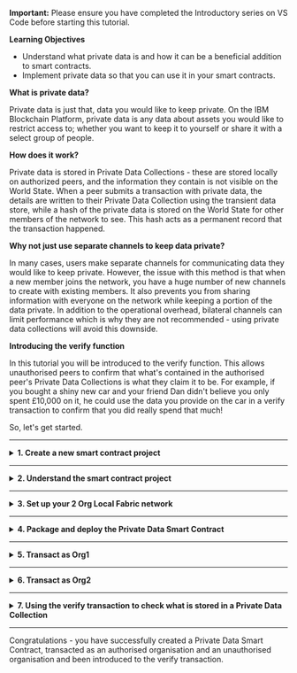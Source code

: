 **Important:** Please ensure you have completed the Introductory series on VS Code before starting this tutorial.

**Learning Objectives**

- Understand what private data is and how it can be a beneficial addition to smart contracts.
- Implement private data so that you can use it in your smart contracts.

**What is private data?**

Private data is just that, data you would like to keep private. On the IBM Blockchain Platform, private data is any data about assets you would like to restrict access to; whether you want to keep it to yourself or share it with a select group of people.

**How does it work?**

Private data is stored in Private Data Collections - these are stored locally on authorized peers, and the information they contain is not visible on the World State. When a peer submits a transaction with private data, the details are written to their Private Data Collection using the transient data store, while a hash of the private data is stored on the World State for other members of the network to see. This hash acts as a permanent record that the transaction happened.

**Why not just use separate channels to keep data private?**

In many cases, users make separate channels for communicating data they would like to keep private. However, the issue with this method is that when a new member joins the network, you have a huge number of new channels to create with existing members. It also prevents you from sharing information with everyone on the network while keeping a portion of the data private. In addition to the operational overhead, bilateral channels can limit performance which is why they are not recommended - using private data collections will avoid this downside.

**Introducing the verify function**

In this tutorial you will be introduced to the verify function. This allows unauthorised peers to confirm that what's contained in the authorised peer's Private Data Collections is what they claim it to be. For example, if you bought a shiny new car and your friend Dan didn't believe you only spent £10,000 on it, he could use the data you provide on the car in a verify transaction to confirm that you did really spend that much!

So, let's get started.

---

<details>
<summary><b>1. Create a new smart contract project</b></summary>

Private Data Smart Contracts are available in TypeScript, Java and JavaScript, this tutorial will use TypeScript. The steps for this are very similar to those in Tutorial 1 of the Introductory Series, but here we will be choosing the Private Data Smart Contract.

> Commands can be executed from the Command Palette (`Ctrl+Shift+P` for Windows, `Cmd+Shift+P` for MacOS). For this extension, all commands start with `IBM Blockchain Platform:`. Throughout this tutorial, there will be side notes prompting you when an interaction can be done using the Command Palette.

1. Navigate to the __IBM Blockchain Platform__ window by selecting the corresponding icon from the icon panel on the left.

2. Hover over the `SMART CONTRACTS` panel, click the `...` menu, and select the `Create New Project` option from the dropdown.

    > Command Palette alternative: Create New Project

3. As this is a tutorial on private data, we will be using the `Private Data Contract`, so select this option.

4. Choose a smart contract language. As previously stated, this tutorial will use `TypeScript`, but feel free to choose `Java` or `JavaScript` if you would prefer to work with that.

5. The next option is whether you would like to name your private asset in the generated contract. The default is `MyPrivateAsset`, but feel free to name your asset whatever you want. However, we recommend sticking with `MyPrivateAsset` for this tutorial.

    > Pro Tip: If you decided to change the name of your asset, remember to swap `MyPrivateAsset` for your new name in future steps.

6. Choose a location to save the project. Click `Browse`, then
`New Folder` and name the project what you want e.g. `privateContract`. Make sure you avoid using spaces when you name the folder.

7. Click `Create`, select the new folder you created and click `Save`.

8. Finally, select `Add to workspace` from the options listed.

There will now be a skeleton contract in your desired language, containing your private asset. You can view your new contract by navigating to the Explorer view (the document looking icon in the left-hand icon bar), and opening `src/my-private-asset-contract.ts`.

Congratulations, you've created a Private Data Smart Contract!
</details>

---

<details><summary><b>2. Understand the smart contract project</b></summary>

The generated private data smart contract contains all the same functions as a regular contract but features an added verify transaction. In this optional step, we'll take a look at the differences between transactions on the `Default Smart Contract` and the `Private Data Contract`, focusing on the new transaction – `verifyPrivateAsset()`.

The main CRUD (`create`, `read`, `update` and `delete`) functions along with the `Exists` function do exactly as their names suggest.

In a `Default Smart Contract`, the functions appear as `createAsset()` or `deleteAsset()`. But in a Private Data Contract, they appear as;

`createMyPrivateAsset()`

`readMyPrivateAsset()`

`updateMyPrivateAsset()`

`deleteMyPrivateAsset()`

`privateMyAssetExists()`

The functions are discussed at length in the Introductory Series, so we recommend going and having a look at Step 2: Understand the smart contract (optional) in Tutorial 1: Local Smart Contract Development, if you feel like you need to refresh your memory on what these transactions do. However, there are a couple of small differences between how some of these transactions work on the `Default Smart Contract` and the `Private Data Contract` you have created.

Unlike the `create` and `update` transactions in the `Default Smart Contract`, the `create` and `update` transactions in the `Private Data Contract` make use of transient data, which you would provide when you submit one of these transactions. Transient data is temporary and local to a peer, so it is perfect for passing private data into a transaction. These features mean that any information provided as transient data will not be recorded on the public ledger.

The `verifyMyPrivateAsset` transaction can be used to verify if a given set of private data exists.

    @Transactions(false)

    public async verifyMyPrivateAsset(ctx: Context, myPrivateAssetId:   string, objectToVerify: MyPrivateAsset): Promise<boolean>

This transaction requires three arguments – `mspid`, `myPrivateAssetId` and the `objectToVerify` (made up of a key/value pair). The `mspid` is the ID of the organization that you want to verify against, for example if Bob wants to verify Alice's data then he would input Alice's MSPID. The `myPrivateAssetId` is simply the key that was used when saving the private data (supplied when passing in transient data) to the Private Data Collection. The object key and value will appear in the format `{"key":value"}`. For example, if Alice stores some private data `{"myPrivateValue":"50"}` in her Private Data Collection, identifiable by the MSPID `AliceOrg1MSP`, which only she has access to but wants to prove to Bob that it exists, Bob would use the verify transaction to confirm whether Alice is telling the truth or not. Bob can now submit the `verifyPrivateAsset()` transaction with the arguments: `mspid` Alice's is `AliceOrg1MSP`, `asset ID` which is on the public ledger as `myPrivateAssetID` and the object `{"myPrivateValue":"50"}`. If Alice provided the correct data, the transaction should return true as the hash provided matches the hash stored on the public ledger. We will look at this in more detail later.

Notice the lines that start with `@Transaction()`. These come before each function in the generated `Private Data Contract` and they define the preceding transaction to be a callable transaction function. `@Transaction()` takes a boolean parameter where `true` indicates that the function is intended to be called using  `submit` and `false` indicates that the function is intended to be called using `evaluate`, with the default being set to true. The differences between `@Transaction()` and `@Transaction(false)` is especially important when it comes to the `readMyPrivateAsset()` transaction. A `Submit transaction` MUST NOT be performed on the `readMyPrivateAsset()`transaction. Doing so would result in the returned private data being submitted to the public ledger.

At the top of the `Private Data Contract` you'll see the function `getCollectionName`, a helper function that returns the `collectionName` that is required when transacting with a private contract. It is currently implemented to utilize the implicit collection that is created when you create a Local Fabric network through the extension. Implicit collections are a v2.0 Hyperledger feature, find out more about them [on the official Hyperledger Fabric docs](https://hyperledger-fabric.readthedocs.io/en/release-2.2/private-data-arch.html#referencing-implicit-collections-from-chaincode).

It is also worth having a look at the collections.json file at the root of the file directory for your project. Collections.json is the file that defines information such as who can persist data, how long private data is stored in a private database and the number of peers required for disseminating data – as well as how many it can be distributed to. The file currently contains only an empty array as we'll be using implicit collections in this tutorial, when you want to stop using implicit collections there is an example collections.json [on the official Hyperledger Fabric docs](https://hyperledger-fabric.readthedocs.io/en/release-2.2/private-data-arch.html#private-data-collection-definition).
</details>

---

<details>
<summary><b>3. Set up your 2 Org Local Fabric network</b></summary>

In this step, we will take you through the steps of creating a 2 org network. However, if you already have a 2 org network set up, feel free to use that instead.

> Note: If you use your own network, add it as a collection in the collections.json file once the contract has been generated.

1. Hover over the `FABRIC ENVIRONMENTS` panel on the left hand side of the screen and select the +.
2. You will then be asked to `Select a method to add an environment`. Choose the `Create new from template` option.
3. From the list of network configuration options, choose the `2 Org template (2 CAs, 2 peers, 1 channel)`.
4. Give your network a name e.g. `newNetwork`. Whatever you find easy to identify!
5. Select `V2_0 (Recommended)` as the channel capability. Then press `enter` which will trigger your network runtime to start.

After a few minutes, you will have your 2 org network ready to use your new Private Data Smart Contract on!

This step also creates the implicit collections described in the previous step. As this is a 2 org network, 2 collections will be created. They will be created as `_implicit_org_Org1MSP` and `_implicit_org_Org2MSP` where `Org1MSP` and `Org2MSP` is the MSPID used to specify the organisation. Your MSPIDs for a network are found in the "Organizations" menu in the "Fabric Environments" panel.

</details>

---

<details>
<summary><b>4. Package and deploy the Private Data Smart Contract</b></summary>

We will now package and deploy our smart contract into the local environment. The VS Code extension has a simplified version of the process to deploy a smart contract..

> <br>
   > <b>Want to know more?</b><br>For more about smart contract packages (chaincode) and the lifecycle, check out the <a href="https://hyperledger-fabric.readthedocs.io/en/latest/chaincode_lifecycle.html">Hyperledger Fabric documentation</a>.
   > <br>&nbsp;

<br/>

**Steps to package and deploy a Private Data Smart Contract:**
*For more information on packaging and deploying a contract, view tutorial 3 of the basic tutorials series.*
1. Move the mouse over the title bar of the Smart Contracts view, click the "..." that appears and select "Package Open Project".
2. Select "tar.gz (V2 channel capabilities)" to deploy this contract in future to a channel with V2 channel capabilities. The Smart Contracts view will be updated to show the new package.
3. In the Fabric Environments view, click "mychannel" -> "+ Deploy smart contract".
4. In the Deploy Smart Contract form, select "privateContract@0.0.1" from the drop down list, and click 'Next'.
5. In step 2 of the form, default values for Definition name and version are provided and don't enter anything for Endorsement policy or Collections configuration as we will be using the preset implicit collections to demonstrate private contracts. Then click 'Next' to move to Step 3 of the deploy. - *For TypeScript smart contracts, both the name and version are taken from the <i>package.json</i> file in the root of the smart contract project.*
6. In step 3 of the form, the automated steps of the deploy are sumarized, click 'Deploy' to start the deployment.

Deployment may take a few minutes to complete.

When deployment has completed you will see the new smart contract listed under "mychannel" in the Fabric Environments view.

> Command Palette alternative: Deploy Smart Contract
</details>

---

<details>
<summary><b>5. Transact as Org1</b></summary>

In this step we will interact with the network as Org1 through a series of transactions. Providing the previous instructions have been followed correctly, all transactions should be successful as Org1 has access to the implicit Private Data Collection that is automatically created (`_implicit_org_1OrgMSP`).

> **Note:** When following the instructions below, do the following if you wish to use the command palette, otherwise ignore this and just follow the instructions below this note.
> 1. You will be asked to choose a gateway to connect with, select your new network, so `newNetwork > Org1`, if that's what you called it.
> 2. Choose your private data smart contract from the list of smart contracts. From here, the flow is the same as stated per instruction.


Let's start transacting!

1. Connect to `Org1`. To do this, select `newNetwork > Org1 Gateway` under the `FABRIC GATEWAYS`. Your Smart Contract should now be seen under `Channels > myChannel` in `FABRIC GATEWAYS`; if you select your smart contract then all the available transactions you can submit and evaluate will be there.

> Note: The extension will ask you to select a peer-targeting policy for this transaction after you've specified the transient data. We will use the default option for every transaction we submit. This is only mentioned in the following step so you are able to see where it fits in, but make sure you select default for every transaction.

2. Let's start off by creating an asset. Left click `createMyPrivateAsset` to open the Transaction View. We'll be using Manual Input so leave that selected and you should see `createMyPrivateAsset` as the preselected Transaction name. The Transaction Arguments should be prefilled with an object containing only `"myPrivateAssetId": ""`, enter as the value of this object `"001"`– this is the `assetID`. Then enter in the Transient data `{"privateValue":"150"}` – this is the private data, it states that the private value for asset 001, is 150. Leave the "Target specific peer (optional)" as it's default. Finally, select "Submit transaction". If your transaction was successful then the Transaction output box should show `No value returned from createMyPrivateAsset`.

3. To check that the private data was stored, we will now evaluate `readMyPrivateAsset` transaction. Using the Transaction View, select `readMyPrivateAsset` from the Transaction name dropdown menu. The Transaction arguments should be prefilled but if not enter `"001"` as the value again as in the previous step. Do not enter in any transient data, in the case that it is prefilled, clear it. Finally, select "Evaluate transaction". If your transaction was successful then the Transaction output box should show `Returned value from readMyPrivateAsset: {"privateValue": "150"}`.

4. Now try submitting an `updateMyPrivateAsset` transaction to update some information about the asset. Using the Transaction View, select `updateMyPrivateAsset` from the Transaction name dropdown menu. The Transaction arguments should be prefilled but if not enter `"001"` as the value again as in the previous step. Then enter in the Transient data `{"privateValue":"125"}`, this will change the private value to be 125. Finally, select "Submit transaction". If your transaction was successful then the Transaction output box should show `No value returned from updateMyPrivateAsset`.

Feel free to submit more transactions with the private asset; but the point is that Org1 has complete control over the asset and can see/change anything about said asset. Now let's see what happens when we connect to the network as Org2 and try to interact with the asset.

</details>

---

<details>
<summary><b>6. Transact as Org2</b></summary>

In this step we will interact with the network as Org2 through a series of transactions. Providing the previous instructions have been followed correctly, attempting to read the asset with ID `001` will not return anything as nothing with that ID has been written to the collection that Org2 is using. Using `verifyMyPrivateAsset` we'll be able to see that Org2 can verify that an asset with ID `001` exists in Org1.

1. Before connecting to the Org2 gateway, disconnect from Org1 by clicking the `disconnect` button on the top right of the gateways panel.

2. Connect to Org2 the same way you connected to Org1 previously. Select `newNetwork > Org2 Gateway` under `FABRIC GATEWAYS`. Now navigate to the list of available transactions for Org2 under `FABRIC GATEWAYS > Channels > mychannel > privateContract@0.0.1`. This list of transactions will be the same as for Org1.

3. Org2 is using a different implicit connection to Org1 and cannot see that Org1 has created an asset with the asset ID of 001. So let's see what happens when Org2 tries to read the transaction. As in step 5.3, left click the `readMyPrivateAsset` transaction to open the Transaction View. Enter `"001"` as the value for the prefilled object in the Transaction argument box and no transient data. Finally, select "Evaluate transaction". This will throw an error into your notifications and the Transaction output should show `Error evaluating transaction: error in simulation: transaction returned with failure: Error: The asset my private asset 001 does not exist`.

4. What if Org2 wanted to create their own private asset? As in step 5.2, submit a `createMyPrivateAsset` transaction. We could use 001 as the assetID (used when Org1 created their asset) but to easily distinguish between assets created by Org1 and Org2, let's use 002. Enter `"002"` for the assetID. Enter `{"privateValue":"150"}` as the transient data, and leave the Target specific peer selection as default. Finally, select "Submit transaction". If your transaction was successful then the Transaction output box should show `No value returned from createMyPrivateAsset`.

You should now feel more comfortable with the differences between transacting as an organisation that is a member of a private data collection and one that isn't. But what if Org2 wanted to check what Org1 had stored in their private data collection with the permission of Org1?

</details>

---

<details>
<summary><b>7. Using the verify transaction to check what is stored in a Private Data Collection</b></summary>

So if Org2 was a regulatory body and wanted to make sure that Org1's private asset was legally sound; Org1 could tell Org2 what the original value of the asset was, and Org2 could run a verify transaction to confirm this. This is what we will do in this step; please remain connected to the Org2 Fabric Gateway. Before carrying out this step, let us give you a bit of information about the verify transaction. The function appears in the contract like this;

    @Transactions(false)

    public async verifyMyPrivateAsset(ctx: Context, mspid: string, myPrivateAssetId: string, objectToVerify: MyPrivateAsset): Promise<boolean>

This shows that when the transaction is submitted, it is going to be looking for 3 arguments; the MSPID (`mspid`), the asset ID (`myPrivateAssetId`) and the object (`objectToVerify: MyPrivateAsset`), where the object is made up of a key and a value. As the contract is preconfigured to work with implicit collections, you will need to specify the MSPID of the organistion that you want to verify against - in our case it will be `Org1MSP` as we want to verify an asset that was created by a contract in Org1.

Once submitted, the output will either return true or false. True if the arguments match the original values for the asset, false if the arguments do not match the original values for the asset.

1. Left click `verifyMyPrivateAsset` from the list of transactions to open the Transaction view. For the arguments enter, you'll want the Transaction argument object to look like the following:

```json
{
  "mspid": "Org1MSP",
  "myPrivateAssetId": "001",
  "objectToVerify": {"privateValue": "125"}
}
```
<div class='indent'>
<em>Note: if you're using another language and have arguments such as keys such as `arg0` and `arg1` enter the values as above in the same order but leave the keys the same.</em>

The object includes the MSPID, asset ID and the private value of 125. Do not enter any transient data here and clear the input box if it is prefilled. Finally select "Evaluate transaction". The Transaction output will display `Returned value from verifyMyPrivateAsset: true`. The `true` part of that expression confirms that the information provided by Org1 to Org2 was in fact correct.
</div>

2. Feel free to have a go at submitting a verify transaction with incorrect arguments to prove that the transaction would provide a different outcome across the output. For example, submit a `verifyMyPrivateAsset` transaction with the original arguments as above but change the `"objectToVerify"` to have the value `{"privateValue": "150"}`  because Org1 may have forgotten they previously updated the value! Obviously 150 is not the same as 125 so the Transaction output would display `Returned value from verifyMyPrivateAsset: false`.

</details>

---

Congratulations - you have successfully created a Private Data Smart Contract, transacted as an authorised organisation and an unauthorised organisation and been introduced to the verify transaction.
